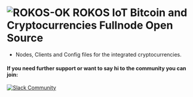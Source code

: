 ![ROKOS-OK](http://i.imgur.com/WHN1JGF.png)
ROKOS IoT Bitcoin and Cryptocurrencies Fullnode Open Source
=========================== 
* Nodes, Clients and Config files for the integrated cryptocurrencies.

#### If you need further support or want to say hi to the community you can join:
[![Slack Community](https://img.shields.io/badge/slack-okrokos-blue.svg)](https://okcash.herokuapp.com)
